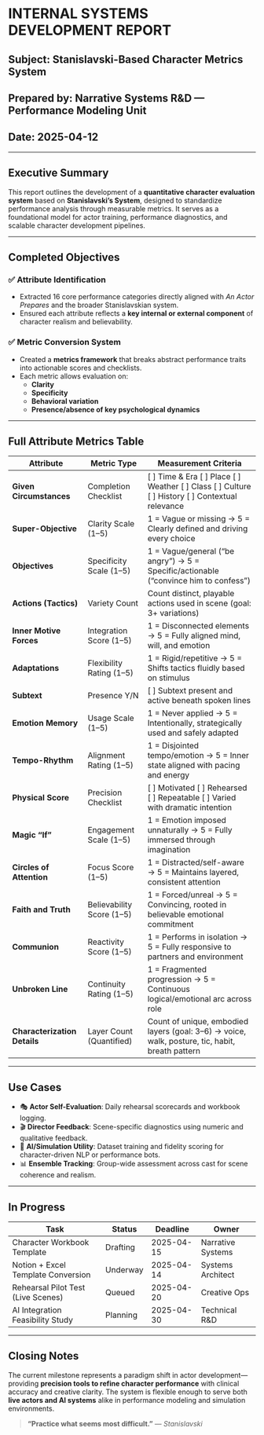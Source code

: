 # INTERNAL SYSTEMS DEVELOPMENT REPORT

## Subject: Stanislavski-Based Character Metrics System

## Prepared by: Narrative Systems R&D — Performance Modeling Unit

## Date: 2025-04-12

---

## Executive Summary

This report outlines the development of a **quantitative character evaluation system** based on **Stanislavski’s System**, designed to standardize performance analysis through measurable metrics. It serves as a foundational model for actor training, performance diagnostics, and scalable character development pipelines.

---

## Completed Objectives

### ✅ **Attribute Identification**

- Extracted 16 core performance categories directly aligned with _An Actor Prepares_ and the broader Stanislavskian system.
- Ensured each attribute reflects a **key internal or external component** of character realism and believability.

### ✅ **Metric Conversion System**

- Created a **metrics framework** that breaks abstract performance traits into actionable scores and checklists.
- Each metric allows evaluation on:
  - **Clarity**
  - **Specificity**
  - **Behavioral variation**
  - **Presence/absence of key psychological dynamics**

---

## Full Attribute Metrics Table

| **Attribute**                | **Metric Type**           | **Measurement Criteria**                                                                        |
| ---------------------------- | ------------------------- | ----------------------------------------------------------------------------------------------- |
| **Given Circumstances**      | Completion Checklist      | [ ] Time & Era [ ] Place [ ] Weather [ ] Class [ ] Culture [ ] History [ ] Contextual relevance |
| **Super-Objective**          | Clarity Scale (1–5)       | 1 = Vague or missing → 5 = Clearly defined and driving every choice                             |
| **Objectives**               | Specificity Scale (1–5)   | 1 = Vague/general (“be angry”) → 5 = Specific/actionable (“convince him to confess”)            |
| **Actions (Tactics)**        | Variety Count             | Count distinct, playable actions used in scene (goal: 3+ variations)                            |
| **Inner Motive Forces**      | Integration Score (1–5)   | 1 = Disconnected elements → 5 = Fully aligned mind, will, and emotion                           |
| **Adaptations**              | Flexibility Rating (1–5)  | 1 = Rigid/repetitive → 5 = Shifts tactics fluidly based on stimulus                             |
| **Subtext**                  | Presence Y/N              | [ ] Subtext present and active beneath spoken lines                                             |
| **Emotion Memory**           | Usage Scale (1–5)         | 1 = Never applied → 5 = Intentionally, strategically used and safely adapted                    |
| **Tempo-Rhythm**             | Alignment Rating (1–5)    | 1 = Disjointed tempo/emotion → 5 = Inner state aligned with pacing and energy                   |
| **Physical Score**           | Precision Checklist       | [ ] Motivated [ ] Rehearsed [ ] Repeatable [ ] Varied with dramatic intention                   |
| **Magic “If”**               | Engagement Scale (1–5)    | 1 = Emotion imposed unnaturally → 5 = Fully immersed through imagination                        |
| **Circles of Attention**     | Focus Score (1–5)         | 1 = Distracted/self-aware → 5 = Maintains layered, consistent attention                         |
| **Faith and Truth**          | Believability Score (1–5) | 1 = Forced/unreal → 5 = Convincing, rooted in believable emotional commitment                   |
| **Communion**                | Reactivity Score (1–5)    | 1 = Performs in isolation → 5 = Fully responsive to partners and environment                    |
| **Unbroken Line**            | Continuity Rating (1–5)   | 1 = Fragmented progression → 5 = Continuous logical/emotional arc across role                   |
| **Characterization Details** | Layer Count (Quantified)  | Count of unique, embodied layers (goal: 3–6) → voice, walk, posture, tic, habit, breath pattern |

---

## Use Cases

- 🎭 **Actor Self-Evaluation**: Daily rehearsal scorecards and workbook logging.
- 🎬 **Director Feedback**: Scene-specific diagnostics using numeric and qualitative feedback.
- 🧠 **AI/Simulation Utility**: Dataset training and fidelity scoring for character-driven NLP or performance bots.
- 📊 **Ensemble Tracking**: Group-wide assessment across cast for scene coherence and realism.

---

## In Progress

| Task                               | Status   | Deadline   | Owner             |
| ---------------------------------- | -------- | ---------- | ----------------- |
| Character Workbook Template        | Drafting | 2025-04-15 | Narrative Systems |
| Notion + Excel Template Conversion | Underway | 2025-04-14 | Systems Architect |
| Rehearsal Pilot Test (Live Scenes) | Queued   | 2025-04-20 | Creative Ops      |
| AI Integration Feasibility Study   | Planning | 2025-04-30 | Technical R&D     |

---

## Closing Notes

The current milestone represents a paradigm shift in actor development—providing **precision tools to refine character performance** with clinical accuracy and creative clarity. The system is flexible enough to serve both **live actors and AI systems** alike in performance modeling and simulation environments.

> **“Practice what seems most difficult.”** — _Stanislavski_
